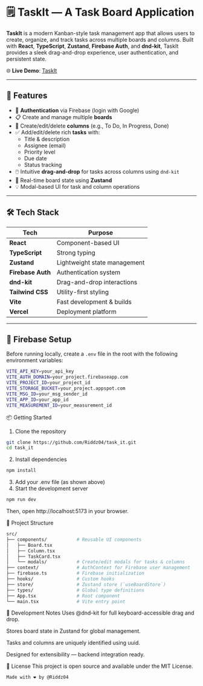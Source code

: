 # 🗒️ TaskIt — A Task Board Application

**TaskIt** is a modern Kanban-style task management app that allows users to create, organize, and track tasks across multiple boards and columns. Built with **React**, **TypeScript**, **Zustand**, **Firebase Auth**, and **dnd-kit**, TaskIt provides a sleek drag-and-drop experience, user authentication, and persistent state.

🌐 **Live Demo**: [TaskIt](https://taskit-kappa.vercel.app)

---

## 🚀 Features

- 🔐 **Authentication** via Firebase (login with Google)
- 📋 Create and manage multiple **boards**
- 🧱 Create/edit/delete **columns** (e.g., To Do, In Progress, Done)
- ✅ Add/edit/delete rich **tasks** with:
  - Title & description
  - Assignee (email)
  - Priority level
  - Due date
  - Status tracking
- 🖱️ Intuitive **drag-and-drop** for tasks across columns using `dnd-kit`
- 💾 Real-time board state using **Zustand**
- 💡 Modal-based UI for task and column operations
---

## 🛠️ Tech Stack

| Tech | Purpose |
|------|--------|
| **React** | Component-based UI |
| **TypeScript** | Strong typing |
| **Zustand** | Lightweight state management |
| **Firebase Auth** | Authentication system |
| **dnd-kit** | Drag-and-drop interactions |
| **Tailwind CSS** | Utility-first styling |
| **Vite** | Fast development & builds |
| **Vercel** | Deployment platform |

---

## 🔐 Firebase Setup

Before running locally, create a `.env` file in the root with the following environment variables:

```bash
VITE_API_KEY=your_api_key
VITE_AUTH_DOMAIN=your_project.firebaseapp.com
VITE_PROJECT_ID=your_project_id
VITE_STORAGE_BUCKET=your_project.appspot.com
VITE_MSG_ID=your_msg_sender_id
VITE_APP_ID=your_app_id
VITE_MEASUREMENT_ID=your_measurement_id
```
📦 Getting Started
1. Clone the repository
```bash
git clone https://github.com/Riddz04/task_it.git
cd task_it
```
2. Install dependencies
```bash
npm install
```
3. Add your .env file (as shown above)
4. Start the development server
```bash
npm run dev
```
Then, open http://localhost:5173 in your browser.

🧱 Project Structure
```bash
src/
├── components/           # Reusable UI components
│   ├── Board.tsx
│   ├── Column.tsx
│   ├── TaskCard.tsx
│   └── modals/           # Create/edit modals for tasks & columns
├── context/              # AuthContext for Firebase user management
├── firebase.ts           # Firebase initialization
├── hooks/                # Custom hooks
├── store/                # Zustand store (`useBoardStore`)
├── types/                # Global type definitions
├── App.tsx               # Root component
└── main.tsx              # Vite entry point
```
🧪 Development Notes
Uses @dnd-kit for full keyboard-accessible drag and drop.

Stores board state in Zustand for global management.

Tasks and columns are uniquely identified using uuid.

Designed for extensibility — backend integration ready.

📄 License
This project is open source and available under the MIT License.
```
Made with ❤️ by @Riddz04
```
